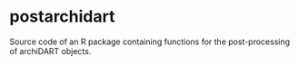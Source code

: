 # postarchidart
Source code of an R package containing functions for the post-processing of archiDART objects.

